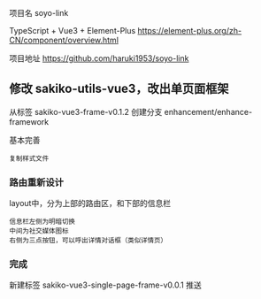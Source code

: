 项目名 soyo-link

TypeScript + Vue3 + Element-Plus
https://element-plus.org/zh-CN/component/overview.html

项目地址 https://github.com/haruki1953/soyo-link

## 修改 sakiko-utils-vue3，改出单页面框架
从标签 sakiko-vue3-frame-v0.1.2
创建分支 enhancement/enhance-framework

基本完善
```
复制样式文件
```

### 路由重新设计
layout中，分为上部的路由区，和下部的信息栏
```
信息栏左侧为明暗切换
中间为社交媒体图标
右侧为三点按钮，可以呼出详情对话框（类似详情页）
```

### 完成
新建标签 sakiko-vue3-single-page-frame-v0.0.1
推送



